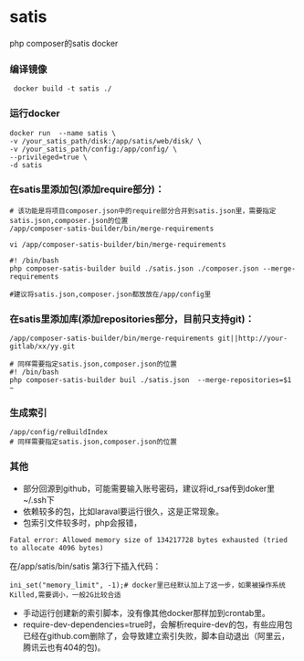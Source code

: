 # satis
php composer的satis docker

### 编译镜像
```
 docker build -t satis ./
```

### 运行docker
```
docker run  --name satis \
-v /your_satis_path/disk:/app/satis/web/disk/ \
-v /your_satis_path/config:/app/config/ \
--privileged=true \
-d satis
```

### 在satis里添加包(添加require部分)：
```
# 该功能是将项目composer.json中的require部分合并到satis.json里，需要指定satis.json,composer.json的位置
/app/composer-satis-builder/bin/merge-requirements 

vi /app/composer-satis-builder/bin/merge-requirements 

#! /bin/bash
php composer-satis-builder build ./satis.json ./composer.json --merge-requirements

#建议将satis.json,composer.json都放放在/app/config里
```

### 在satis里添加库(添加repositories部分，目前只支持git)：

```
/app/composer-satis-builder/bin/merge-requirements git||http://your-gitlab/xx/yy.git

# 同样需要指定satis.json,composer.json的位置
#! /bin/bash
php composer-satis-builder buil ./satis.json  --merge-repositories=$1
~
```



###  生成索引
```
/app/config/reBuildIndex
# 同样需要指定satis.json,composer.json的位置
```

### 其他
- 部分回源到github，可能需要输入账号密码，建议将id_rsa传到doker里~/.ssh下
- 依赖较多的包，比如laraval要运行很久，这是正常现象。
- 包索引文件较多时，php会报错，
```
Fatal error: Allowed memory size of 134217728 bytes exhausted (tried to allocate 4096 bytes)
```
在/app/satis/bin/satis 第3行下插入代码：
```
ini_set("memory_limit", -1);# docker里已经默认加上了这一步，如果被操作系统Killed,需要调小，一般2G比较合适
```
- 手动运行创建新的索引脚本，没有像其他docker那样加到crontab里。
- require-dev-dependencies=true时，会解析require-dev的包，有些应用包已经在github.com删除了，会导致建立索引失败，脚本自动退出（阿里云，腾讯云也有404的包)。
